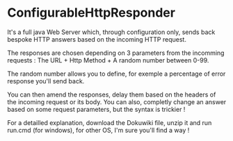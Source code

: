 # ConfigurableHttpResponder
It's a full java Web Server which, through configuration only, sends back bespoke HTTP answers based on the incoming HTTP request.

The responses are chosen depending on 3 parameters from the incomming requests : The URL + Http Method + A random number between 0-99.

The random number allows you to define, for exemple a percentage of error response you'll send back.

You can then amend the responses, delay them based on the headers of the incoming request or its body. You can also, completly change an answer based on some request parameters, but the syntax is trickier !

For a detailled explanation, download the Dokuwiki file, unzip it and run run.cmd (for windows), for other OS, I'm sure you'll find a way !
